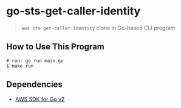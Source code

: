# go-sts-get-caller-identity

> `aws sts get-caller-identity` clone in Go-based CLI program

## How to Use This Program

```
# run: go run main.go
$ make run
```

## Dependencies

- [AWS SDK for Go v2](https://github.com/aws/aws-sdk-go-v2)